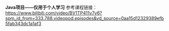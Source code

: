 **Java项目——仅用于个人学习**
参考课程链接：https://www.bilibili.com/video/BV1TP411v7v6?spm_id_from=333.788.videopod.episodes&vd_source=0aa15d12329389efb5fab343dc1a1af3
